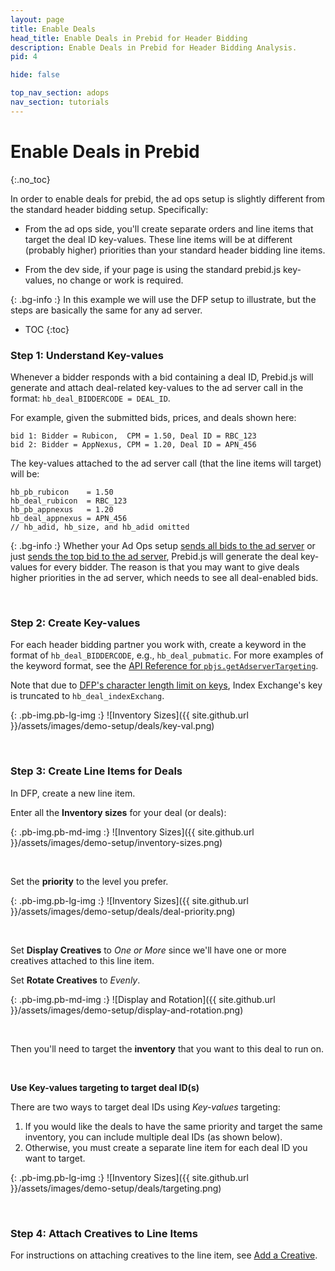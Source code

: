 ```yaml
---
layout: page
title: Enable Deals
head_title: Enable Deals in Prebid for Header Bidding
description: Enable Deals in Prebid for Header Bidding Analysis.
pid: 4

hide: false

top_nav_section: adops
nav_section: tutorials
---
```


<div class="bs-docs-section" markdown="1">

# Enable Deals in Prebid
{:.no_toc}

In order to enable deals for prebid, the ad ops setup is slightly different from the standard header bidding setup. Specifically:

+ From the ad ops side, you'll create separate orders and line items that target the deal ID key-values. These line items will be at different (probably higher) priorities than your standard header bidding line items.

+ From the dev side, if your page is using the standard prebid.js key-values, no change or work is required.

{: .bg-info :}
In this example we will use the DFP setup to illustrate, but the steps are basically the same for any ad server.

* TOC
{:toc}

### Step 1: Understand Key-values

Whenever a bidder responds with a bid containing a deal ID, Prebid.js will generate and attach deal-related key-values to the ad server call in the format: `hb_deal_BIDDERCODE = DEAL_ID`.

For example, given the submitted bids, prices, and deals shown here:

```
bid 1: Bidder = Rubicon,  CPM = 1.50, Deal ID = RBC_123
bid 2: Bidder = AppNexus, CPM = 1.20, Deal ID = APN_456
```

The key-values attached to the ad server call (that the line items will target) will be:

```
hb_pb_rubicon    = 1.50
hb_deal_rubicon  = RBC_123
hb_pb_appnexus   = 1.20
hb_deal_appnexus = APN_456
// hb_adid, hb_size, and hb_adid omitted
```

{: .bg-info :}
Whether your Ad Ops setup [sends all bids to the ad server](/adops/send-all-bids-adops.html) or just [sends the top bid to the ad server](/adops/step-by-step.html), Prebid.js will generate the deal key-values for every bidder. The reason is that you may want to give deals higher priorities in the ad server, which needs to see all deal-enabled bids.

<br>

### Step 2: Create Key-values

For each header bidding partner you work with, create a keyword in the format of `hb_deal_BIDDERCODE`, e.g., `hb_deal_pubmatic`. For more examples of the keyword format, see the [API Reference for `pbjs.getAdserverTargeting`](#module_pbjs.getAdserverTargeting).

Note that due to [DFP's character length limit on keys](https://support.google.com/dfp_premium/answer/1628457?hl=en#Key-values), Index Exchange's key is truncated to `hb_deal_indexExchang`.
<br>

{: .pb-img.pb-lg-img :}
![Inventory Sizes]({{ site.github.url }}/assets/images/demo-setup/deals/key-val.png)

<br>

### Step 3: Create Line Items for Deals

In DFP, create a new line item.

Enter all the **Inventory sizes** for your deal (or deals):

{: .pb-img.pb-md-img :}
![Inventory Sizes]({{ site.github.url }}/assets/images/demo-setup/inventory-sizes.png)

<br />

Set the **priority** to the level you prefer. 

{: .pb-img.pb-lg-img :}
![Inventory Sizes]({{ site.github.url }}/assets/images/demo-setup/deals/deal-priority.png)

<br>

Set **Display Creatives** to *One or More* since we'll have one or more creatives attached to this line item.

Set **Rotate Creatives** to *Evenly*.

{: .pb-img.pb-md-img :}
![Display and Rotation]({{ site.github.url }}/assets/images/demo-setup/display-and-rotation.png)

<br>

Then you'll need to target the **inventory** that you want to this deal to run on.

<br>

**Use Key-values targeting to target deal ID(s)**

There are two ways to target deal IDs using *Key-values* targeting:

1. If you would like the deals to have the same priority and target the same inventory, you can include multiple deal IDs (as shown below). 
2. Otherwise, you must create a separate line item for each deal ID you want to target.

{: .pb-img.pb-lg-img :}
![Inventory Sizes]({{ site.github.url }}/assets/images/demo-setup/deals/targeting.png)

<br>

### Step 4: Attach Creatives to Line Items

For instructions on attaching creatives to the line item, see [Add a Creative](/adops/step-by-step.html#step-2-add-a-creative).

</div>
